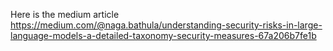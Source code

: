 

Here is the medium article
https://medium.com/@naga.bathula/understanding-security-risks-in-large-language-models-a-detailed-taxonomy-security-measures-67a206b7fe1b
